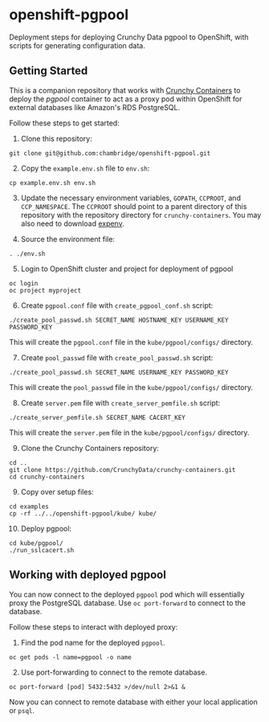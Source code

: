 # openshift-pgpool
Deployment steps for deploying Crunchy Data pgpool to OpenShift, with scripts for generating configuration data.

## Getting Started
This is a companion repository that works with [Crunchy Containers](https://github.com/CrunchyData/crunchy-containers) to deploy the *pgpool* container to act as a proxy pod within OpenShift for external databases like Amazon's RDS PostgreSQL.

Follow these steps to get started:

1. Clone this repository:
```
git clone git@github.com:chambridge/openshift-pgpool.git
```

2. Copy the `example.env.sh` file to `env.sh`:
```
cp example.env.sh env.sh
```

3. Update the necessary environment variables, `GOPATH`, `CCPROOT`, and `CCP_NAMESPACE`. The `CCPROOT` should point to a parent directory of this repository with the repository directory for `crunchy-containers`. You may also need to download [expenv](https://github.com/CrunchyData/crunchy-containers/blob/ca30af7c7a38c68825462b8e96f4d6a44445bbdb/hugo/content/installation-guide/installation-guide.md#clone-github-repository).

4. Source the environment file:
```
. ./env.sh
```

5. Login to OpenShift cluster and project for deployment of pgpool
```
oc login
oc project myproject
```

6. Create `pgpool.conf` file with `create_pgpool_conf.sh` script:
```
./create_pool_passwd.sh SECRET_NAME HOSTNAME_KEY USERNAME_KEY PASSWORD_KEY
```
This will create the `pgpool.conf` file in the `kube/pgpool/configs/` directory.


7. Create `pool_passwd` file with `create_pool_passwd.sh` script:
```
./create_pool_passwd.sh SECRET_NAME USERNAME_KEY PASSWORD_KEY
```
This will create the `pool_passwd` file in the `kube/pgpool/configs/` directory.


8. Create `server.pem` file with `create_server_pemfile.sh` script:
```
./create_server_pemfile.sh SECRET_NAME CACERT_KEY 
```
This will create the `server.pem` file in the `kube/pgpool/configs/` directory.

9. Clone the Crunchy Containers repository:
```
cd ..
git clone https://github.com/CrunchyData/crunchy-containers.git
cd crunchy-containers
```

9. Copy over setup files:
```
cd examples
cp -rf ../../openshift-pgpool/kube/ kube/
```

10. Deploy pgpool:
```
cd kube/pgpool/
./run_sslcacert.sh
```

## Working with deployed pgpool

You can now connect to the deployed `pgpool` pod which will essentially proxy the PostgreSQL database. Use `oc port-forward` to connect to the database.

Follow these steps to interact with deployed proxy:

1. Find the pod name for the deployed `pgpool`.
```
oc get pods -l name=pgpool -o name
```

2. Use port-forwarding to connect to the remote database.
```
oc port-forward [pod] 5432:5432 >/dev/null 2>&1 &
```

Now you can connect to remote database with either your local application or `psql`.
